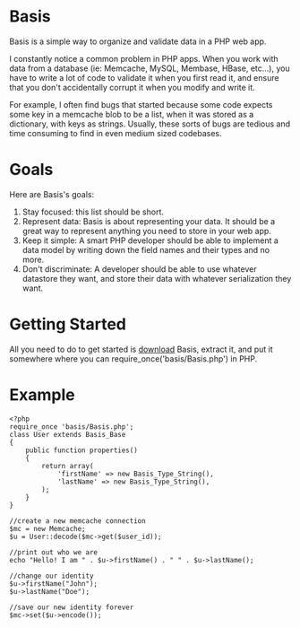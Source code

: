 Basis
============

Basis is a simple way to organize and validate data in a PHP web app.

I constantly notice a common problem in PHP apps. When you work with data from a database (ie: Memcache, MySQL, Membase, HBase, etc...), you have to write a lot of code to validate it when you first read it, and ensure that you don't accidentally corrupt it when you modify and write it.

For example, I often find bugs that started because some code expects some key in a memcache blob to be a list, when it was stored as a dictionary, with keys as strings. Usually, these sorts of bugs are tedious and time consuming to find in even medium sized codebases.

Goals
============

Here are Basis's goals:

1. Stay focused: this list should be short.
2. Represent data: Basis is about representing your data. It should be a great way to represent anything you need to store in your web app.
3. Keep it simple: A smart PHP developer should be able to implement a data model by writing down the field names and their types and no more.
4. Don't discriminate: A developer should be able to use whatever datastore they want, and store their data with whatever serialization they want.

Getting Started
===============

All you need to do to get started is [download](https://github.com/arschles/basis/tarball/master) Basis, extract it, and put it somewhere where you can require_once('basis/Basis.php') in PHP.

Example
===============

    <?php
    require_once 'basis/Basis.php';
    class User extends Basis_Base
    {
        public function properties()
        {
            return array(
                'firstName' => new Basis_Type_String(),
                'lastName' => new Basis_Type_String(),
            );
        }
    }
    
    //create a new memcache connection
    $mc = new Memcache;
    $u = User::decode($mc->get($user_id));
    
    //print out who we are
    echo "Hello! I am " . $u->firstName() . " " . $u->lastName();
    
    //change our identity
    $u->firstName("John");
    $u->lastName("Doe");
    
    //save our new identity forever
    $mc->set($u->encode());